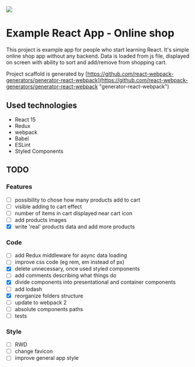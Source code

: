 # ![](https://img.shields.io/badge/version-0.0.2-blue.svg)

# Example React App - Online shop

This project is example app for people who start learning React. It's simple online shop app without any backend. Data is loaded from js file, displayed on screen with ability to sort and add/remove from shopping cart.

Project scaffold is generated by [https://github.com/react-webpack-generators/generator-react-webpack](https://github.com/react-webpack-generators/generator-react-webpack "generator-react-webpack")

## Used technologies

* React 15
* Redux
* webpack
* Babel
* ESLint
* Styled Components

## TODO

### Features

* [ ] possibility to chose how many products add to cart
* [ ] visible adding to cart effect
* [ ] number of items in cart displayed near cart icon
* [ ] add products images
* [x] write 'real' products data and add more products

### Code

* [ ] add Redux middleware for async data loading
* [ ] improve css code (eg rem, em instead of px)
* [x] delete unnecessary, once used styled components
* [ ] add comments describing what things do
* [x] divide components into presentational and container components
* [ ] add lodash
* [x] reorganize folders structure
* [ ] update to webpack 2
* [ ] absolute components paths
* [ ] tests

### Style

* [ ] RWD
* [ ] change favicon
* [ ] improve general app style
